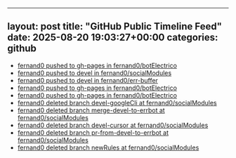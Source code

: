 
---
layout: post
title:  "GitHub Public Timeline Feed"
date:   2025-08-20 19:03:27+00:00
categories: github
---
*  [fernand0 pushed to gh-pages in fernand0/botElectrico](https://github.com/fernand0/botElectrico/compare/413024b07a...7dfb980c40)
*  [fernand0 pushed to devel in fernand0/socialModules](https://github.com/fernand0/socialModules/compare/6ee0d2fdf6...15339c001e)
*  [fernand0 pushed to devel in fernand0/err-buffer](https://github.com/fernand0/err-buffer/compare/bbd922412d...5196864c5a)
*  [fernand0 pushed to gh-pages in fernand0/botElectrico](https://github.com/fernand0/botElectrico/compare/e5e2514ffa...3b4536eabb)
*  [fernand0 pushed to gh-pages in fernand0/botElectrico](https://github.com/fernand0/botElectrico/compare/18b3062e67...1172d0564e)
*  [fernand0 deleted branch devel-googleCli at fernand0/socialModules](https://github.com/)
*  [fernand0 deleted branch merge-devel-to-errbot at fernand0/socialModules](https://github.com/)
*  [fernand0 deleted branch devel-cursor at fernand0/socialModules](https://github.com/)
*  [fernand0 deleted branch pr-from-devel-to-errbot at fernand0/socialModules](https://github.com/)
*  [fernand0 deleted branch newRules at fernand0/socialModules](https://github.com/)
